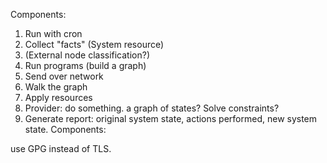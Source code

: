 Components:
1. Run with cron
2. Collect "facts" (System resource)
3. (External node classification?)
4. Run programs (build a graph)
5. Send over network
6. Walk the graph
7. Apply resources
8. Provider: do something. a graph of states? Solve constraints?
9. Generate report: original system state, actions performed, new system state. Components:


use GPG instead of TLS.

